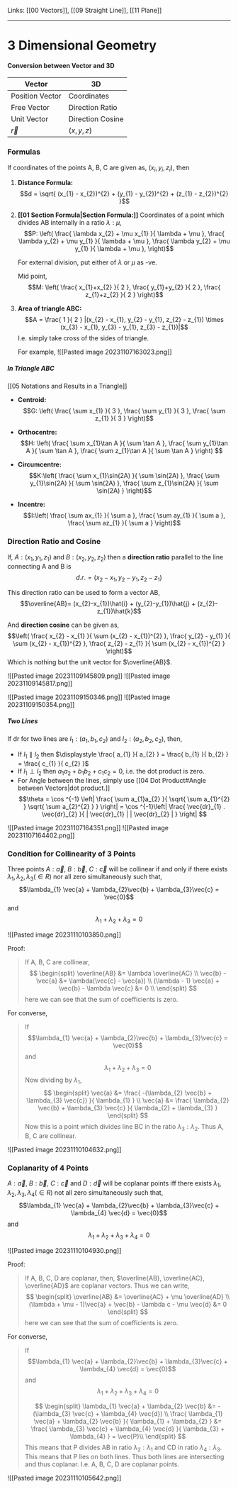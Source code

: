 Links: [[00 Vectors]], [[09 Straight Line]], [[11 Plane]]
___
# 3 Dimensional Geometry

#### Conversion between Vector and 3D

| Vector          | 3D               |
| --------------- | ---------------- |
| Position Vector | Coordinates      |
| Free Vector     | Direction Ratio  |
| Unit Vector     | Direction Cosine |
| $\vec{r}$        | $(x,y,z)$         |


### Formulas
If coordinates of the points A, B, C are given as, $(x_{i}, y_{i}, z_{i})$, then
1. **Distance Formula:**
   $$d = \sqrt{ (x_{1} - x_{2})^{2} + (y_{1} - y_{2})^{2} + (z_{1} - z_{2})^{2} }$$

2. **[[01 Section Formula|Section Formula:]]**
	Coordinates of a point which divides AB internally in a ratio $\lambda:\mu$,
	$$P: \left( \frac{ \lambda x_{2} + \mu x_{1} }{ \lambda + \mu }, \frac{ \lambda y_{2} + \mu y_{1} }{ \lambda + \mu }, \frac{ \lambda y_{2} + \mu y_{1} }{ \lambda + \mu }, \right)$$
	
	For external division, put either of $\lambda$ or $\mu$ as -ve.
	
	Mid point,
	$$M: \left( \frac{ x_{1}+x_{2} }{ 2 }, \frac{ y_{1}+y_{2} }{ 2 }, \frac{ z_{1}+z_{2} }{ 2 } \right)$$

3. **Area of triangle ABC:**
	$$A = \frac{ 1 }{ 2 } |(x_{2} - x_{1}, y_{2} - y_{1}, z_{2} - z_{1}) \times (x_{3} - x_{1}, y_{3} - y_{1}, z_{3} - z_{1})|$$
	I.e. simply take cross of the sides of triangle.
	
	For example,
	![[Pasted image 20231107163023.png]]

##### In Triangle ABC
[[05 Notations and Results in a Triangle]]

- **Centroid:** 
	$$G: \left( \frac{ \sum x_{1} }{ 3 }, \frac{ \sum y_{1} }{ 3 }, \frac{ \sum z_{1} }{ 3 } \right)$$

- **Orthocentre:** 
  $$H: \left( \frac{ \sum x_{1}\tan A }{ \sum \tan A }, \frac{ \sum y_{1}\tan A }{ \sum \tan A }, \frac{ \sum z_{1}\tan A }{ \sum \tan A } \right) $$

- **Circumcentre:**
$$K:\left( \frac{ \sum x_{1}\sin(2A) }{ \sum \sin(2A) }, \frac{ \sum y_{1}\sin(2A) }{ \sum \sin(2A) }, \frac{ \sum z_{1}\sin(2A) }{ \sum \sin(2A) } \right)$$

- **Incentre:**
$$I:\left( \frac{ \sum ax_{1} }{ \sum a }, \frac{ \sum ay_{1} }{ \sum a }, \frac{ \sum az_{1} }{ \sum a } \right)$$

### Direction Ratio and Cosine
If, $A: (x_{1},y_{1},z_{1})$ and $B:(x_{2},y_{2},z_{2})$ then a **direction ratio** parallel to the line connecting A and B is
$$d.r. = (x_{2}-x_{1}, y_{2}-y_{1}, z_{2}-z_{1})$$

This direction ratio can be used to form a vector AB,
$$\overline{AB}= (x_{2}-x_{1})\hat{i} + (y_{2}-y_{1})\hat{j}  + (z_{2}-z_{1})\hat{k}$$

And **direction cosine** can be given as,
$$\left( \frac{ x_{2} - x_{1} }{ \sum (x_{2} - x_{1})^{2} }, \frac{ y_{2} - y_{1} }{ \sum (x_{2} - x_{1})^{2} }, \frac{ z_{2} - z_{1} }{ \sum (x_{2} - x_{1})^{2} } \right)$$
Which is nothing but the unit vector for $\overline{AB}$.

![[Pasted image 20231109145809.png]]
![[Pasted image 20231109145817.png]]

![[Pasted image 20231109150346.png]]
![[Pasted image 20231109150354.png]]

##### Two Lines
If dr for two lines are $l_{1}:(a_{1},b_{1},c_{2})$ and $l_{2}:(a_{2},b_{2},c_{2})$, then,
- If $l_{1} \parallel l_{2}$ then $\displaystyle \frac{ a_{1} }{ a_{2} } = \frac{ b_{1} }{ b_{2} } = \frac{ c_{1} }{ c_{2} }$
- If $l_{1} \perp l_{2}$ then $a_{1}a_{2} + b_{1}b_{2}+ c_{1}c_{2}= 0$, i.e. the dot product is zero. 
- For Angle between the lines, simply use [[04 Dot Product#Angle between Vectors|dot product.]]
$$\theta = \cos ^{-1} \left| \frac{ \sum a_{1}a_{2} }{ \sqrt{ \sum a_{1}^{2} } \sqrt{ \sum a_{2}^{2} } } \right| = \cos ^{-1}\left| \frac{ \vec{dr}_{1} . \vec{dr}_{2} }{ | \vec{dr}_{1} | | \vec{dr}_{2} | } \right| $$

![[Pasted image 20231107164351.png]]
![[Pasted image 20231107164402.png]]

### Condition for Collinearity of 3 Points 
Three points $A:\vec{a}$, $B:\vec{b}$, $C:\vec{c}$ will be collinear if and only if there exists $\lambda_{1},\lambda_{2}, \lambda_{3} (\in R)$ nor all zero simultaneously such that,
$$\lambda_{1} \vec{a} + \lambda_{2}\vec{b} + \lambda_{3}\vec{c} = \vec{0}$$
and 
$$\lambda_{1} + \lambda_{2} + \lambda_{3} = 0$$

![[Pasted image 20231110103850.png]]

Proof:
> If A, B, C are collinear,
> $$
> \begin{split}
> \overline{AB} &= \lambda \overline{AC} \\
> \vec{b} - \vec{a} &= \lambda(\vec{c} - \vec{a}) \\
> (\lambda - 1) \vec{a} + \vec{b} - \lambda \vec{c} &= 0 \\
> \end{split}
> $$
> here we can see that the sum of coefficients is zero.


For converse,
> If 
> $$\lambda_{1} \vec{a} + \lambda_{2}\vec{b} + \lambda_{3}\vec{c} = \vec{0}$$
> and 
> $$\lambda_{1} + \lambda_{2} + \lambda_{3} = 0$$
> Now dividing by $\lambda_{1}$,
> $$
> \begin{split}
> \vec{a} &= \frac{ -(\lambda_{2} \vec{b} + \lambda_{3} \vec{c}) }{ \lambda_{1} } \\
> \vec{a} &= \frac{ \lambda_{2} \vec{b} + \lambda_{3} \vec{c} }{ \lambda_{2} + \lambda_{3} } 
> \end{split}
> $$
> Now this is a point which divides line BC in the ratio $\lambda_{3}:\lambda_{2}$.
Thus A, B, C are collinear. 

![[Pasted image 20231110104632.png]]

### Coplanarity of 4 Points 
$A:\vec{a}$, $B:\vec{b}$, $C:\vec{c}$ and $D:\vec{d}$ will be coplanar points iff there exists $\lambda_{1}, \lambda_{2}, \lambda_{3},\lambda_{4} (\in R)$ not all zero simultaneously such that,
$$\lambda_{1} \vec{a} + \lambda_{2}\vec{b} + \lambda_{3}\vec{c} + \lambda_{4} \vec{d} = \vec{0}$$
and 
$$\lambda_{1} + \lambda_{2} + \lambda_{3} + \lambda_{4} = 0$$

![[Pasted image 20231110104930.png]]

Proof: 
> If A, B, C, D are coplanar, then, $\overline{AB}, \overline{AC}, \overline{AD}$ are coplanar vectors.
> Thus we can write,
> $$
> \begin{split}
> \overline{AB} &= \overline{AC} + \mu \overline{AD} \\
> (\lambda + \mu - 1)\vec{a} + \vec{b} - \lambda c - \mu \vec{d} &= 0
> \end{split}
> $$
> here we can see that the sum of coefficients is zero.

For converse,
> If
> $$\lambda_{1} \vec{a} + \lambda_{2}\vec{b} + \lambda_{3}\vec{c} + \lambda_{4} \vec{d} = \vec{0}$$
> and 
> $$\lambda_{1} + \lambda_{2} + \lambda_{3} + \lambda_{4} = 0$$
> 
> $$
> \begin{split}
> \lambda_{1} \vec{a} + \lambda_{2} \vec{b} &= -(\lambda_{3} \vec{c} + \lambda_{4} \vec{d}) \\
> \frac{ \lambda_{1} \vec{a} + \lambda_{2} \vec{b} }{ \lambda_{1} + \lambda_{2} } &= \frac{ \lambda_{3} \vec{c} + \lambda_{4} \vec{d} }{ \lambda_{3} + \lambda_{4} } = \vec{P}\\
> \end{split}
> $$
> This means that P divides AB in ratio $\lambda_{2}:\lambda_{1}$ and CD in ratio $\lambda_{4}: \lambda_{3}$. This means that P lies on both lines. 
> Thus both lines are intersecting and thus coplanar. I.e. A, B, C, D are coplanar points.

![[Pasted image 20231110105642.png]]




